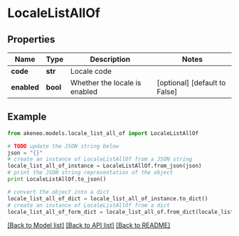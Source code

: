 # LocaleListAllOf


## Properties
Name | Type | Description | Notes
------------ | ------------- | ------------- | -------------
**code** | **str** | Locale code | 
**enabled** | **bool** | Whether the locale is enabled | [optional] [default to False]

## Example

```python
from akeneo.models.locale_list_all_of import LocaleListAllOf

# TODO update the JSON string below
json = "{}"
# create an instance of LocaleListAllOf from a JSON string
locale_list_all_of_instance = LocaleListAllOf.from_json(json)
# print the JSON string representation of the object
print LocaleListAllOf.to_json()

# convert the object into a dict
locale_list_all_of_dict = locale_list_all_of_instance.to_dict()
# create an instance of LocaleListAllOf from a dict
locale_list_all_of_form_dict = locale_list_all_of.from_dict(locale_list_all_of_dict)
```
[[Back to Model list]](../README.md#documentation-for-models) [[Back to API list]](../README.md#documentation-for-api-endpoints) [[Back to README]](../README.md)


